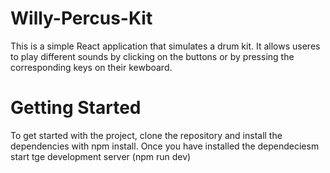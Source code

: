 # Willy-Percus-Kit
This is a simple React application that simulates a drum kit. It allows useres to play different sounds by clicking on the buttons 
or  by pressing the corresponding keys on their kewboard. 


# Getting Started
To get started with the project, clone the repository and install the dependencies with npm install. 
Once you have installed the dependeciesm start tge development server (npm run dev)

